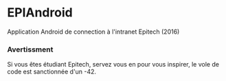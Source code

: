 # EPIAndroid
Application Android de connection à l'intranet Epitech (2016)


### Avertissment
Si vous êtes étudiant Epitech, servez vous en pour vous inspirer, le vole de code est sanctionnée d'un -42.

